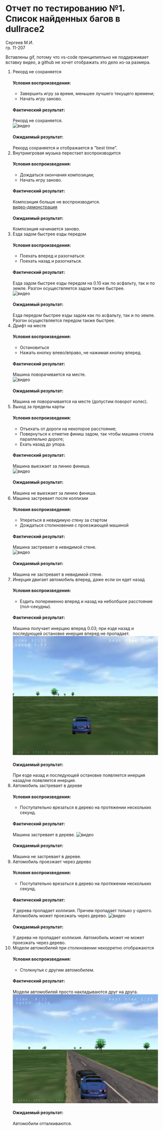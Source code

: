 # Отчет по тестированию №1. Список найденных багов в dullrace2
Сергеев М.И.  
гр. 11-207

Вставлены gif, потому что vs-code принципипльно не поддерживает вставку видео, а github не хочет отображать это дело из-за размера.

1. Рекорд не сохраняется  
    #### Условия воспроизведения:
    - Завершить игру за время, меньшее лучшего текущего времени;
    - Начать игру заново.  
    #### Фактический результат:
    Рекорд не сохраняется.  
    ![видео](./1.gif)
    #### Ожидаемый результат:
    Рекорд сохраняется и отображается в "best time".
2. Внутриигровая музыка перестает воспроизводится  
    #### Условия воспроизведения:  
    - Дождаться окончания композиции;
    - Начать игру заново.  
    #### Фактический результат:
    Композиция больше не воспроизводится.  
    [видео-демонстрация](./2.mp4)
    #### Ожидаемый результат:  
    Композиция начинается заново.
3. Езда задом быстрее езды передом   
    #### Условия воспроизведения:
    - Поехать вперед и разогнаться:
    - Поехать назад и разогнаться.
    #### Фактический результат:
    Езда задом быстрее езды передом на 0.10 как по асфальту, так и по земле. Разгон осуществляется задом также быстрее.  
    ![видео](./3.gif)
    #### Ожидаемый результат:  
    Езда передом быстрее езды задом как по асфальту, так и по земле. Разгон осуществляется передом также быстрее.
4. Дрифт на месте 
    #### Условия воспроизведения:
    - Остановиться
    - Нажать кнопку влево/вправо, не нажимая кнопку вперед.
    #### Фактический результат:
    Машина поворачивается на месте.  
    ![видео](./4.gif)
    #### Ожидаемый результат:  
    Машина не поворачивается на месте (допустим поворот колес).
5. Выход за пределы карты  
    #### Условия воспроизведения:
    - Отъехать от дороги на некоторое расстояние;
    - Повернуться к отметке финиш задом, так чтобы машина стояла параллельно дороге;
    - Ехать назад до упора.
    #### Фактический результат:
    Машина выезжает за линию финиша.  
    ![видео](./5.gif)
    #### Ожидаемый результат:  
    Машина не выезжает за линию финиша.
6. Машина застревает после коллизии  
    #### Условия воспроизведения:
    - Упереться в невидимую стену за стартом
    - Дождаться столкновения с проезжающей машиной
    #### Фактический результат:
    Машина застревает в невидимой стене.  
    ![видео](./6.gif)
    #### Ожидаемый результат:  
    Машина не застревает в невидимой стене.
7. Инерция двигает автомобиль вперед, даже если он едет назад 
    #### Условия воспроизведения:
    - Ездить попеременно вперед и назад на неболбшое расстояние (пол-секудны).
    #### Фактический результат:
    Машина получает инерцию вперед 0.03; при езде назад и последующей остановке инерция вперед не пропадает.
    ![видео](./7.gif)
    #### Ожидаемый результат:  
    При езде назад и последующей остановке появляется инерция назад/не появляется инерция.
8. Автомобиль застревает в дереве 
    #### Условия воспроизведения:
    - Поступательно врезаться в дерево на протяжении нескольких секунд.
    #### Фактический результат:
    Машина застревает в дереве.
    ![видео](./8.gif)
    #### Ожидаемый результат:  
    Машина не застревает в дереве.
9. Автомобиль проезжает через дерево
    #### Условия воспроизведения:
    - Поступательно врезаться в дерево на протяжении нескольких секунд.
    #### Фактический результат:
    У дерева пропадает коллизия. Причем пропадает только у одного. Автомобиль может проезжать через дерево.
    ![видео](./9.gif)
    #### Ожидаемый результат:  
    У дерева не пропадает коллизия. Автомобиль может не может проезжать через дерево.
10. Модели автомобилей при столкновении некорретно отображаются
    #### Условия воспроизведения:
    - Столкнутья с другим автомобилем.
    #### Фактический результат:
    Модели автомобилей просто накладываются друг на друга.
    ![картинка](./10.png)
    #### Ожидаемый результат:  
    Автомобили отталкиваются.
